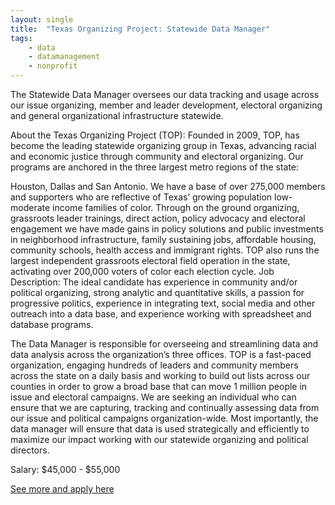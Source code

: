 ```yaml
---
layout: single
title:  "Texas Organizing Project: Statewide Data Manager"
tags: 
    - data
    - datamanagement
    - nonprofit
---
```

The Statewide Data Manager oversees our data tracking and usage across our issue organizing, member and leader development, electoral organizing and general organizational infrastructure statewide.


About the Texas Organizing Project (TOP): Founded in 2009, TOP, has become the leading statewide organizing group in Texas, advancing racial and economic justice through community and electoral organizing. Our programs are anchored in the three largest metro regions of the state:


Houston, Dallas and San Antonio. We have a base of over 275,000 members and supporters who are
reflective of Texas’ growing population low-moderate income families of color. Through on the
ground organizing, grassroots leader trainings, direct action, policy advocacy and electoral engagement
we have made gains in policy solutions and public investments in neighborhood infrastructure, family
sustaining jobs, affordable housing, community schools, health access and immigrant rights. TOP also
runs the largest independent grassroots electoral field operation in the state, activating over 200,000
voters of color each election cycle.
Job Description: The ideal candidate has experience in community and/or political organizing, strong
analytic and quantitative skills, a passion for progressive politics, experience in integrating text, social
media and other outreach into a data base, and experience working with spreadsheet and database
programs.


The Data Manager is responsible for overseeing and streamlining data and data analysis across the
organization’s three offices. TOP is a fast-paced organization, engaging hundreds of leaders and
community members across the state on a daily basis and working to build out lists across our counties
in order to grow a broad base that can move 1 million people in issue and electoral campaigns. We are
seeking an individual who can ensure that we are capturing, tracking and continually assessing data
from our issue and political campaigns organization-wide. Most importantly, the data manager will
ensure that data is used strategically and efficiently to maximize our impact working with our
statewide organizing and political directors.


Salary: $45,000 - $55,000

[See more and apply here](https://drive.google.com/file/d/0B9_aAEjlRGgQamlXb2dqZHJ1OXplRF9vVWU3VmpLM1hsT3JJ/view?usp=sharing)

